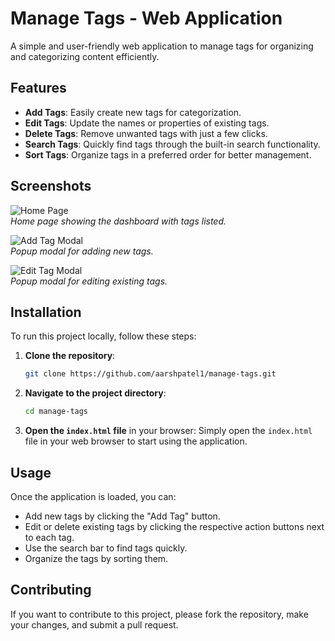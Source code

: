 # Manage Tags - Web Application

A simple and user-friendly web application to manage tags for organizing and categorizing content efficiently.

## Features

- **Add Tags**: Easily create new tags for categorization.
- **Edit Tags**: Update the names or properties of existing tags.
- **Delete Tags**: Remove unwanted tags with just a few clicks.
- **Search Tags**: Quickly find tags through the built-in search functionality.
- **Sort Tags**: Organize tags in a preferred order for better management.

## Screenshots

![Home Page](./assets/screenshots/home.png)  
*Home page showing the dashboard with tags listed.*

![Add Tag Modal](./assets/screenshots/add-tag.png)  
*Popup modal for adding new tags.*

![Edit Tag Modal](./assets/screenshots/edit-tag.png)  
*Popup modal for editing existing tags.*

## Installation

To run this project locally, follow these steps:

1. **Clone the repository**:
   ```bash
   git clone https://github.com/aarshpatel1/manage-tags.git
   ```
   
2. **Navigate to the project directory**:
   ```bash
   cd manage-tags
   ```

3. **Open the `index.html` file** in your browser:
   Simply open the `index.html` file in your web browser to start using the application.

## Usage

Once the application is loaded, you can:
- Add new tags by clicking the "Add Tag" button.
- Edit or delete existing tags by clicking the respective action buttons next to each tag.
- Use the search bar to find tags quickly.
- Organize the tags by sorting them.

## Contributing

If you want to contribute to this project, please fork the repository, make your changes, and submit a pull request.
